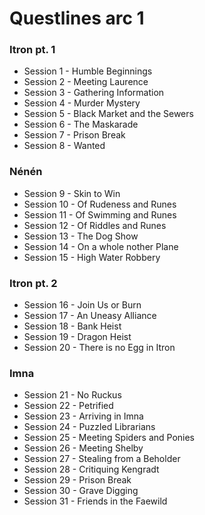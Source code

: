 # Questlines arc 1

### Itron pt. 1

- Session 1 - Humble Beginnings
- Session 2 - Meeting Laurence
- Session 3 - Gathering Information
- Session 4 - Murder Mystery
- Session 5 - Black Market and the Sewers
- Session 6 - The Maskarade
- Session 7 - Prison Break
- Session 8 - Wanted

### Nénén

- Session 9 - Skin to Win
- Session 10 - Of Rudeness and Runes
- Session 11 - Of Swimming and Runes
- Session 12 - Of Riddles and Runes
- Session 13 - The Dog Show
- Session 14 - On a whole nother Plane
- Session 15 - High Water Robbery

### Itron pt. 2

- Session 16 - Join Us or Burn
- Session 17 - An Uneasy Alliance
- Session 18 - Bank Heist
- Session 19 - Dragon Heist
- Session 20 - There is no Egg in Itron

### Imna

- Session 21 - No Ruckus
- Session 22 - Petrified
- Session 23 - Arriving in Imna
- Session 24 - Puzzled Librarians
- Session 25 - Meeting Spiders and Ponies
- Session 26 - Meeting Shelby
- Session 27 - Stealing from a Beholder
- Session 28 - Critiquing Kengradt
- Session 29 - Prison Break
- Session 30 - Grave Digging
- Session 31 - Friends in the Faewild
